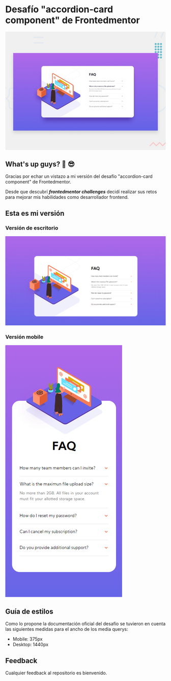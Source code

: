 # Desafío "accordion-card component" de Frontedmentor 
![Profile card desktop](https://raw.githubusercontent.com/raulpinve/accordion-card/main/design/design/desktop-preview.jpg)


## What's up guys? :metal:  :sunglasses:
Gracias por echar un vistazo a mi versión del desafío "accordion-card component" de Frontedmentor.

Desde que descubrí <b><i>frontedmentor challenges</i></b> decidí realizar sus retos para mejorar mis habilidades como desarrollador frontend.

## Esta es mi versión 

### Versión de escritorio
![Profile card desktop](https://raw.githubusercontent.com/raulpinve/accordion-card/main/images/desktop-preview.PNG)
### Versión mobile
![Profile card desktop](https://raw.githubusercontent.com/raulpinve/accordion-card/main/images/mobile-preview.PNG)

## Guía de estilos
Como lo propone la documentación oficial del desafío se tuvieron en cuenta las siguientes medidas para el ancho de los media querys: 

- Mobile: 375px
- Desktop: 1440px

## Feedback
Cualquier feedback al repositorio es bienvenido.
